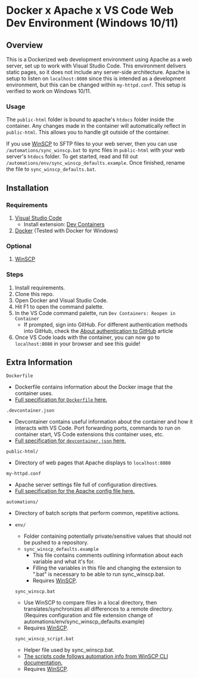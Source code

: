 # Docker x Apache x VS Code Web Dev Environment (Windows 10/11)

Overview
--------

This is a Dockerized web development environment using Apache as a web server, set up to work with Visual Studio Code. This environment delivers static pages, so it does not include any server-side architecture. Apache is setup to listen on `localhost:8080` since this is intended as a development environment, but this can be changed within `my-httpd.conf`. This setup is verified to work on Windows 10/11.

### Usage

The `public-html` folder is bound to apache's `htdocs` folder inside the container. Any changes made in the container will automatically reflect in `public-html`. This allows you to handle git outside of the container.  
  
If you use [WinSCP](https://winscp.net/eng/index.php) to SFTP files to your web server, then you can use `/automations/sync_winscp.bat` to sync files in `public-html` with your web server's `htdocs` folder. To get started, read and fill out `/automations/env/sync_winscp_defaults.example`. Once finished, rename the file to `sync_winscp_defaults.bat`.

Installation
------------

### Requirements

1.  [Visual Studio Code](https://code.visualstudio.com/)
    *   Install extension: [Dev Containers](https://marketplace.visualstudio.com/items?itemName=ms-vscode-remote.remote-containers)
2.  [Docker](https://www.docker.com/get-started/) (Tested with Docker for Windows)

### Optional

1.  [WinSCP](https://winscp.net/eng/index.php)

### Steps

1.  Install requirements.
2.  Clone this repo.
3.  Open Docker and Visual Studio Code.
4.  Hit F1 to open the command palette.
5.  In the VS Code command palette, run `Dev Containers: Reopen in Container`
    *   If prompted, sign into GitHub. For different authentication methods into GitHub, check the [About authentication to GitHub](https://docs.github.com/en/authentication/keeping-your-account-and-data-secure/about-authentication-to-github#authenticating-to-the-api-with-a-personal-access-token) article
6.  Once VS Code loads with the container, you can now go to `localhost:8080` in your browser and see this guide!

Extra Information
-----------------

`Dockerfile`

*   Dockerfile contains information about the Docker image that the container uses.
*   [Full specification for `Dockerfile` here.](https://docs.docker.com/engine/reference/builder/)

`.devcontainer.json`

*   Devcontainer contains useful information about the container and how it interacts with VS Code. Port forwarding ports, commands to run on container start, VS Code extensions this container uses, etc.
*   [Full specification for `devcontainer.json` here.](https://containers.dev/implementors/json_reference/)

`public-html/`

*   Directory of web pages that Apache displays to `localhost:8080`

`my-httpd.conf`

*   Apache server settings file full of configuration directives.
*   [Full specification for the Apache config file here.](http://httpd.apache.org/docs/2.4/mod/directives.html)

`automations/`

*   Directory of batch scripts that perform common, repetitive actions.
*   `env/`
    
    *   Folder containing potentially private/sensitive values that should not be pushed to a repository.
    *   `sync_winscp_defaults.example`
        *   This file contains comments outlining information about each variable and what it's for.
        *   Filling the variables in this file and changing the extension to ".bat" is necessary to be able to run sync\_winscp.bat.
        *   Requires [WinSCP](https://winscp.net/eng/index.php).
    
    `sync_winscp.bat`
    
    *   Use WinSCP to compare files in a local directory, then translates/synchronizes all differences to a remote directory. (Requires configuration and file extension change of automations/env/sync\_winscp\_defaults.example)
    *   Requires [WinSCP](https://winscp.net/eng/index.php).
    
    `sync_winscp_script.bat`
    *   Helper file used by sync\_winscp.bat.
    *   [The scripts code follows automation info from WinSCP CLI documentation.](https://winscp.net/eng/docs/guide_automation)
    *   Requires [WinSCP](https://winscp.net/eng/index.php).
